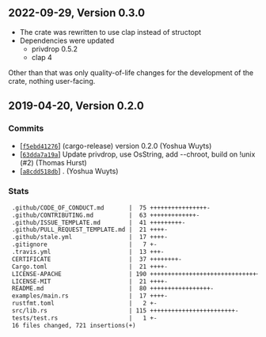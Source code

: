 ## 2022-09-29, Version 0.3.0

- The crate was rewritten to use clap instead of structopt
- Dependencies were updated
    - privdrop 0.5.2
    - clap 4

Other than that was only quality-of-life changes for the development of the
crate, nothing user-facing.

## 2019-04-20, Version 0.2.0
### Commits
- [[`f5ebd41276`](https://github.com/rust-clique/clap-permission-flag/commit/f5ebd41276652eac9ba19898ce69755dfa2b9008)] (cargo-release) version 0.2.0 (Yoshua Wuyts)
- [[`63dda7a19a`](https://github.com/rust-clique/clap-permission-flag/commit/63dda7a19a1552f8b476abfc44934667c23e8be1)] Update privdrop, use OsString, add --chroot, build on !unix (#2) (Thomas Hurst)
- [[`a8cdd518db`](https://github.com/rust-clique/clap-permission-flag/commit/a8cdd518dba471d8bdb76750721c597412de4758)] . (Yoshua Wuyts)

### Stats
```diff
 .github/CODE_OF_CONDUCT.md       |  75 ++++++++++++++++-
 .github/CONTRIBUTING.md          |  63 +++++++++++++-
 .github/ISSUE_TEMPLATE.md        |  41 +++++++++-
 .github/PULL_REQUEST_TEMPLATE.md |  21 ++++-
 .github/stale.yml                |  17 ++++-
 .gitignore                       |   7 +-
 .travis.yml                      |  13 +++-
 CERTIFICATE                      |  37 ++++++++-
 Cargo.toml                       |  21 ++++-
 LICENSE-APACHE                   | 190 ++++++++++++++++++++++++++++++++++++++++-
 LICENSE-MIT                      |  21 ++++-
 README.md                        |  80 +++++++++++++++++-
 examples/main.rs                 |  17 ++++-
 rustfmt.toml                     |   2 +-
 src/lib.rs                       | 115 ++++++++++++++++++++++++-
 tests/test.rs                    |   1 +-
 16 files changed, 721 insertions(+)
```


